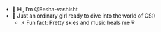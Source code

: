- 👋 Hi, I’m @Eesha-vashisht
- 👀 Just an ordinary girl ready to dive into the world of CS:)
  - ⚡ Fun fact: Pretty skies and music heals me 💗

<!---
Eesha-vashisht/Eesha-vashisht is a ✨ special ✨ repository because its `README.md` (this file) appears on your GitHub profile.
You can click the Preview link to take a look at your changes.
--->
